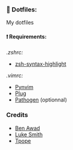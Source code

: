 ### :love_letter: Dotfiles:

My dotfiles

#### :exclamation: Requirements: 

_.zshrc:_

 - [zsh-syntax-highlight](https://github.com/zsh-users/zsh-syntax-highlighting)
 
_.vimrc:_
 
 - [Pynvim](https://github.com/neovim/pynvim)
 - [Plug](https://github.com/junegunn/vim-plug)
 - [Pathogen](https://github.com/tpope/vim-pathogen) (optionnal)

### Credits

 - [Ben Awad](https://github.com/benawad)
 - [Luke Smith](https://gist.github.com/LukeSmithxyz)
 - [Tpope](https://github.com/tpope)
